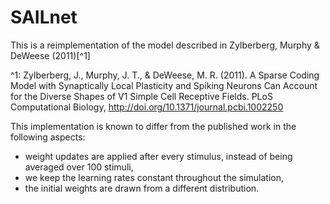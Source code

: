 # SAILnet

This is a reimplementation of the model described in Zylberberg, Murphy & DeWeese (2011)[^1]

^1: Zylberberg, J., Murphy, J. T., & DeWeese, M. R. (2011). A Sparse Coding Model with Synaptically Local Plasticity and Spiking Neurons Can Account for the Diverse Shapes of V1 Simple Cell Receptive Fields. PLoS Computational Biology, http://doi.org/10.1371/journal.pcbi.1002250

This implementation is known to differ from the published work in the following aspects:

- weight updates are applied after every stimulus, instead of being averaged over 100 stimuli,
- we keep the learning rates constant throughout the simulation,
- the initial weights are drawn from a different distribution.

